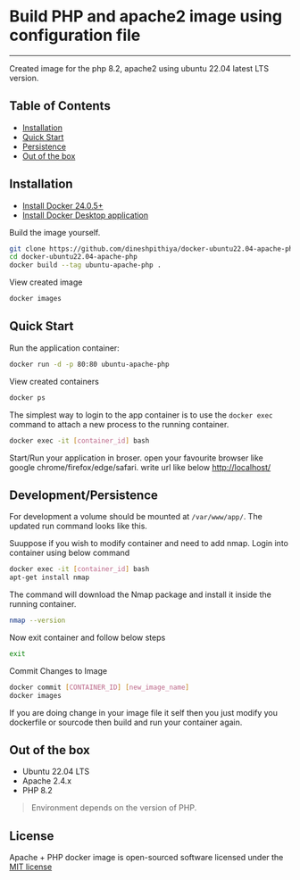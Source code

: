 #   Build PHP and apache2 image using configuration file
-------------------
Created image for the php 8.2, apache2 using ubuntu 22.04 latest LTS version.

Table of Contents
-------------------

 * [Installation](#installation)
 * [Quick Start](#quick-start)
 * [Persistence](#developmentpersistence)
 * [Out of the box](#out-of-the-box)

 Installation
-------------------

 * [Install Docker 24.0.5+](https://docs.docker.com/engine/install/ubuntu/)
 * [Install Docker Desktop application](https://docs.docker.com/desktop/install/ubuntu/)
 
Build the image yourself.

```bash
git clone https://github.com/dineshpithiya/docker-ubuntu22.04-apache-php-with-config.git
cd docker-ubuntu22.04-apache-php
docker build --tag ubuntu-apache-php .
```
View created image
```bash
docker images
```
Quick Start
-------------------

Run the application container:

```bash
docker run -d -p 80:80 ubuntu-apache-php
```
View created containers
```bash
docker ps
```
The simplest way to login to the app container is to use the `docker exec` command to attach a new process to the running container.

```bash
docker exec -it [container_id] bash
```
Start/Run your application in broser. open your favourite browser like google chrome/firefox/edge/safari.
write url like below
[http://localhost/](http://localhost/)

Development/Persistence
-------------------

For development a volume should be mounted at `/var/www/app/`.
The updated run command looks like this.

Suuppose if you wish to modify container and need to add nmap. Login into container using below command
```bash
docker exec -it [container_id] bash
apt-get install nmap
```
The command will download the Nmap package and install it inside the running container.

```bash
nmap --version
```
Now exit container and follow below steps
```bash
exit
```
Commit Changes to Image
```bash
docker commit [CONTAINER_ID] [new_image_name]
docker images
```
If you are doing change in your image file it self then you just modify you dockerfile or sourcode then build and run your container again.

Out of the box
-------------------
 * Ubuntu 22.04 LTS
 * Apache 2.4.x
 * PHP 8.2
 
>Environment depends on the version of PHP.

License
-------------------

Apache + PHP docker image is open-sourced software licensed under the [MIT license](http://opensource.org/licenses/MIT)
